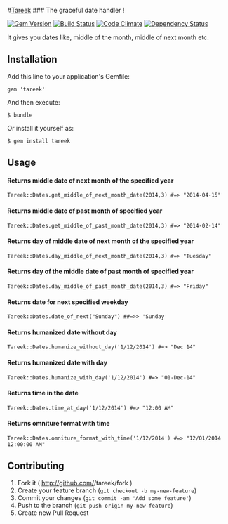 #[Tareek](http://documentup.com/gemathon-warriors/tareek) ### The graceful date handler !

[![Gem Version](https://badge.fury.io/rb/tareek.png)](http://badge.fury.io/rb/tareek)
[![Build Status](https://travis-ci.org/gemathon-warriors/tareek.png?branch=master)](https://travis-ci.org/gemathon-warriors/tareek)
[![Code Climate](https://codeclimate.com/github/gemathon-warriors/tareek.png)](https://codeclimate.com/github/gemathon-warriors/tareek)
[![Dependency Status](https://gemnasium.com/gemathon-warriors/tareek.png)](https://gemnasium.com/gemathon-warriors/tareek)

It gives you dates like, middle of the month, middle of next month etc.

## Installation

Add this line to your application's Gemfile:

    gem 'tareek'

And then execute:

    $ bundle

Or install it yourself as:

    $ gem install tareek

## Usage

#### Returns middle date of next month of the specified year
	Tareek::Dates.get_middle_of_next_month_date(2014,3) #=> "2014-04-15"
  

#### Returns middle date of past month of specified year
	Tareek::Dates.get_middle_of_past_month_date(2014,3) #=> "2014-02-14"
  

#### Returns day of middle date of next month of the specified year
	Tareek::Dates.day_middle_of_next_month_date(2014,3) #=> "Tuesday"
  

#### Returns day of the middle date of past month of specified year
	Tareek::Dates.day_middle_of_past_month_date(2014,3) #=> "Friday"
  

#### Returns date for next specified weekday
	Tareek::Dates.date_of_next("Sunday") ##=>> 'Sunday'
  

#### Returns humanized date without day
	Tareek::Dates.humanize_without_day('1/12/2014') #=> "Dec 14"
  

#### Returns humanized date with day
	Tareek::Dates.humanize_with_day('1/12/2014') #=> "01-Dec-14"
  

#### Returns time in the date
	Tareek::Dates.time_at_day('1/12/2014') #=> "12:00 AM"
  

#### Returns omniture format with time
	Tareek::Dates.omniture_format_with_time('1/12/2014') #=> "12/01/2014 12:00:00 AM"
  

## Contributing

1. Fork it ( http://github.com/<my-github-username>/tareek/fork )
2. Create your feature branch (`git checkout -b my-new-feature`)
3. Commit your changes (`git commit -am 'Add some feature'`)
4. Push to the branch (`git push origin my-new-feature`)
5. Create new Pull Request

